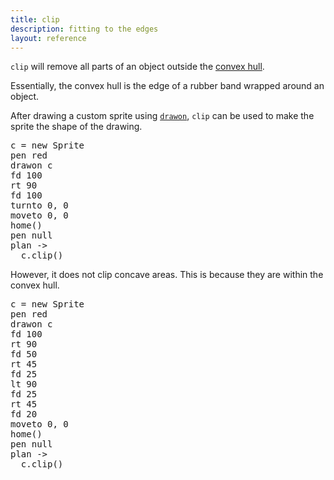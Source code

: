 ```yaml
---
title: clip
description: fitting to the edges
layout: reference
---
```


`clip` will remove all parts of an object outside the [convex hull](https://en.wikipedia.org/wiki/Convex_hull). 

Essentially, the convex hull is the edge of a rubber band wrapped around an object. 

After drawing a custom sprite using [`drawon`](drawon.html), `clip` can be used to make the sprite the shape of the drawing. 

<pre class="examp">
c = new Sprite
pen red
drawon c
fd 100
rt 90
fd 100
turnto 0, 0
moveto 0, 0
home()
pen null
plan ->
  c.clip()
</pre>

<script type="demo" width=250 height=250>
demo ->
  speed 2
  c = new Sprite
  pen red
  drawon c
  fd 100
  rt 90
  fd 100
  turnto 0, 0
  moveto 0, 0
  home()
  pen null
  plan ->
    c.clip()
</script>

However, it does not clip concave areas. This is because they are within the convex hull. 

<pre class="examp">
c = new Sprite
pen red
drawon c
fd 100
rt 90
fd 50
rt 45
fd 25
lt 90
fd 25
rt 45
fd 20
moveto 0, 0
home()
pen null
plan ->
  c.clip()
</pre>

<script type="demo" width=250 height=250>
demo ->
  speed 2
  c = new Sprite
  pen red
  drawon c
  fd 100
  rt 90
  fd 50
  rt 45
  fd 25
  lt 90
  fd 25
  rt 45
  fd 20
  moveto 0, 0
  home()
  pen null
  plan ->
    c.clip()
</script>
